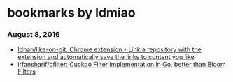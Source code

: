 # bookmarks by ldmiao

### August 8, 2016
- [Idnan/like-on-git: Chrome extension - Link a repository with the extension and automatically save the links to content you like](https://github.com/Idnan/like-on-git) 
- [irfansharif/cfilter: Cuckoo Filter implementation in Go, better than Bloom Filters](https://github.com/irfansharif/cfilter) 
